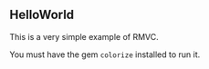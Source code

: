 HelloWorld
-----
This is a very simple example of RMVC.

You must have the gem `colorize` installed to run it.